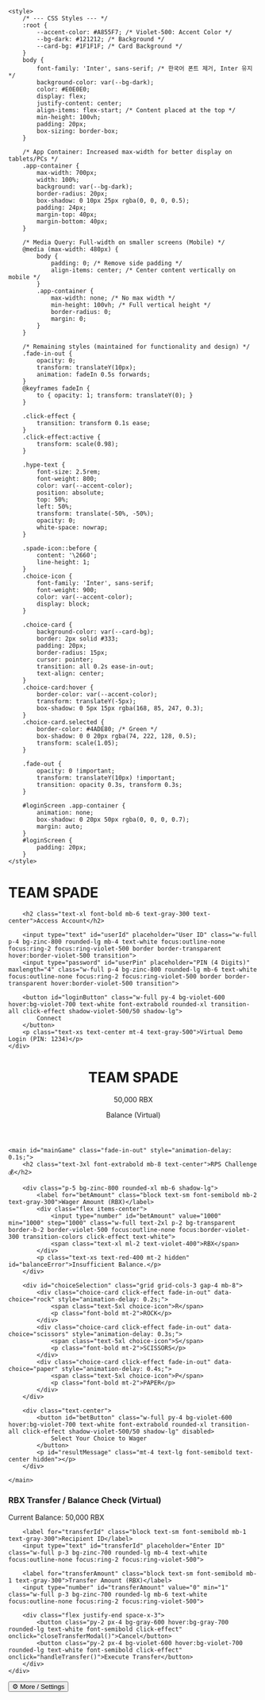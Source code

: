 <!DOCTYPE html>
<html lang="en">
<head>
    <meta charset="UTF-8">
    <meta name="viewport" content="width=device-width, initial-scale=1.0">
    <title>Team Spade - Virtual Betting Platform (Demo)</title>
    <script src="https://cdn.tailwindcss.com"></script>
    <link href="https://fonts.googleapis.com/css2?family=Inter:wght@400;600;800&family=Noto+Sans+KR:wght&display=swap" rel="stylesheet">
    
    <style>
        /* --- CSS Styles --- */
        :root {
            --accent-color: #A855F7; /* Violet-500: Accent Color */
            --bg-dark: #121212; /* Background */
            --card-bg: #1F1F1F; /* Card Background */
        }
        body {
            font-family: 'Inter', sans-serif; /* 한국어 폰트 제거, Inter 유지 */
            background-color: var(--bg-dark);
            color: #E0E0E0;
            display: flex;
            justify-content: center;
            align-items: flex-start; /* Content placed at the top */
            min-height: 100vh;
            padding: 20px; 
            box-sizing: border-box;
        }
        
        /* App Container: Increased max-width for better display on tablets/PCs */
        .app-container {
            max-width: 700px; 
            width: 100%;
            background: var(--bg-dark);
            border-radius: 20px;
            box-shadow: 0 10px 25px rgba(0, 0, 0, 0.5);
            padding: 24px;
            margin-top: 40px; 
            margin-bottom: 40px; 
        }

        /* Media Query: Full-width on smaller screens (Mobile) */
        @media (max-width: 480px) {
            body {
                padding: 0; /* Remove side padding */
                align-items: center; /* Center content vertically on mobile */
            }
            .app-container {
                max-width: none; /* No max width */
                min-height: 100vh; /* Full vertical height */
                border-radius: 0;
                margin: 0;
            }
        }
        
        /* Remaining styles (maintained for functionality and design) */
        .fade-in-out {
            opacity: 0;
            transform: translateY(10px);
            animation: fadeIn 0.5s forwards;
        }
        @keyframes fadeIn {
            to { opacity: 1; transform: translateY(0); }
        }

        .click-effect {
            transition: transform 0.1s ease;
        }
        .click-effect:active {
            transform: scale(0.98);
        }

        .hype-text {
            font-size: 2.5rem;
            font-weight: 800;
            color: var(--accent-color);
            position: absolute;
            top: 50%;
            left: 50%;
            transform: translate(-50%, -50%);
            opacity: 0;
            white-space: nowrap;
        }

        .spade-icon::before {
            content: '\2660'; 
            line-height: 1;
        }
        .choice-icon {
            font-family: 'Inter', sans-serif;
            font-weight: 900;
            color: var(--accent-color);
            display: block;
        }

        .choice-card {
            background-color: var(--card-bg);
            border: 2px solid #333;
            padding: 20px;
            border-radius: 15px;
            cursor: pointer;
            transition: all 0.2s ease-in-out;
            text-align: center;
        }
        .choice-card:hover {
            border-color: var(--accent-color);
            transform: translateY(-5px);
            box-shadow: 0 5px 15px rgba(168, 85, 247, 0.3);
        }
        .choice-card.selected {
            border-color: #4ADE80; /* Green */
            box-shadow: 0 0 20px rgba(74, 222, 128, 0.5);
            transform: scale(1.05);
        }

        .fade-out {
            opacity: 0 !important;
            transform: translateY(10px) !important;
            transition: opacity 0.3s, transform 0.3s;
        }

        #loginScreen .app-container {
            animation: none; 
            box-shadow: 0 20px 50px rgba(0, 0, 0, 0.7);
            margin: auto; 
        }
        #loginScreen {
            padding: 20px;
        }
    </style>
</head>
<body>

<div id="loginScreen" class="fixed inset-0 bg-black z-50 flex items-center justify-center fade-in-out">
    <div class="app-container p-8 bg-zinc-900 shadow-2xl">
        <div class="logo-with-icon mb-10 text-center">
            <span class="spade-icon text-5xl text-violet-500 mr-2"></span>
            <h1 class="text-4xl font-black text-white inline-block align-middle">TEAM SPADE</h1>
        </div>

        <h2 class="text-xl font-bold mb-6 text-gray-300 text-center">Access Account</h2>
        
        <input type="text" id="userId" placeholder="User ID" class="w-full p-4 bg-zinc-800 rounded-lg mb-4 text-white focus:outline-none focus:ring-2 focus:ring-violet-500 border border-transparent hover:border-violet-500 transition">
        <input type="password" id="userPin" placeholder="PIN (4 Digits)" maxlength="4" class="w-full p-4 bg-zinc-800 rounded-lg mb-6 text-white focus:outline-none focus:ring-2 focus:ring-violet-500 border border-transparent hover:border-violet-500 transition">

        <button id="loginButton" class="w-full py-4 bg-violet-600 hover:bg-violet-700 text-white font-extrabold rounded-xl transition-all click-effect shadow-violet-500/50 shadow-lg">
            Connect
        </button>
        <p class="text-xs text-center mt-4 text-gray-500">Virtual Demo Login (PIN: 1234)</p>
    </div>
</div>

<div id="app" class="app-container fade-in-out hidden">
    <header class="flex justify-between items-center mb-6">
        <div class="logo-with-icon flex-shrink-0">
            <span class="spade-icon text-2xl text-violet-500 mr-1"></span>
            <h1 class="text-2xl font-black text-white inline-block align-middle">TEAM SPADE</h1>
        </div>
        <div class="text-right flex-shrink-0 ml-4">
            <p class="text-xl font-extrabold text-white whitespace-nowrap" id="currentBalance">50,000 RBX</p>
            <p class="text-xs text-gray-400">Balance (Virtual)</p>
        </div>
    </header>

    <main id="mainGame" class="fade-in-out" style="animation-delay: 0.1s;">
        <h2 class="text-3xl font-extrabold mb-8 text-center">RPS Challenge 💰</h2>

        <div class="p-5 bg-zinc-800 rounded-xl mb-6 shadow-lg">
            <label for="betAmount" class="block text-sm font-semibold mb-2 text-gray-300">Wager Amount (RBX)</label>
            <div class="flex items-center">
                <input type="number" id="betAmount" value="1000" min="1000" step="1000" class="w-full text-2xl p-2 bg-transparent border-b-2 border-violet-500 focus:outline-none focus:border-violet-300 transition-colors click-effect text-white">
                <span class="text-xl ml-2 text-violet-400">RBX</span>
            </div>
            <p class="text-xs text-red-400 mt-2 hidden" id="balanceError">Insufficient Balance.</p>
        </div>

        <div id="choiceSelection" class="grid grid-cols-3 gap-4 mb-8">
            <div class="choice-card click-effect fade-in-out" data-choice="rock" style="animation-delay: 0.2s;">
                <span class="text-5xl choice-icon">R</span>
                <p class="font-bold mt-2">ROCK</p>
            </div>
            <div class="choice-card click-effect fade-in-out" data-choice="scissors" style="animation-delay: 0.3s;">
                <span class="text-5xl choice-icon">S</span>
                <p class="font-bold mt-2">SCISSORS</p>
            </div>
            <div class="choice-card click-effect fade-in-out" data-choice="paper" style="animation-delay: 0.4s;">
                <span class="text-5xl choice-icon">P</span>
                <p class="font-bold mt-2">PAPER</p>
            </div>
        </div>

        <div class="text-center">
            <button id="betButton" class="w-full py-4 bg-violet-600 hover:bg-violet-700 text-white font-extrabold rounded-xl transition-all click-effect shadow-violet-500/50 shadow-lg" disabled>
                Select Your Choice to Wager
            </button>
            <p id="resultMessage" class="mt-4 text-lg font-semibold text-center hidden"></p>
        </div>

    </main>
</div>

<div id="hypeOverlay" class="fixed inset-0 pointer-events-none z-50 flex items-center justify-center hidden">
    <div id="hypeText" class="hype-text"></div>
</div>

<div id="transferModal" class="fixed inset-0 bg-black bg-opacity-70 z-40 hidden items-center justify-center">
    <div id="modalContent" class="bg-zinc-800 p-6 rounded-xl w-11/12 max-w-sm fade-in-out">
        <h3 class="text-2xl font-bold mb-4">RBX Transfer / Balance Check (Virtual)</h3>
        <p class="text-sm text-gray-400 mb-4">Current Balance: <span class="font-bold text-violet-400" id="modalBalance">50,000 RBX</span></p>
        
        <label for="transferId" class="block text-sm font-semibold mb-1 text-gray-300">Recipient ID</label>
        <input type="text" id="transferId" placeholder="Enter ID" class="w-full p-3 bg-zinc-700 rounded-lg mb-4 text-white focus:outline-none focus:ring-2 focus:ring-violet-500">
        
        <label for="transferAmount" class="block text-sm font-semibold mb-1 text-gray-300">Transfer Amount (RBX)</label>
        <input type="number" id="transferAmount" value="0" min="1" class="w-full p-3 bg-zinc-700 rounded-lg mb-6 text-white focus:outline-none focus:ring-2 focus:ring-violet-500">
        
        <div class="flex justify-end space-x-3">
            <button class="py-2 px-4 bg-gray-600 hover:bg-gray-700 rounded-lg text-white font-semibold click-effect" onclick="closeTransferModal()">Cancel</button>
            <button class="py-2 px-4 bg-violet-600 hover:bg-violet-700 rounded-lg text-white font-semibold click-effect" onclick="handleTransfer()">Execute Transfer</button>
        </div>
    </div>
</div>

<button class="fixed bottom-4 left-4 py-2 px-4 bg-gray-700 hover:bg-gray-600 rounded-lg text-white font-semibold click-effect fade-in-out hidden" id="transferButton" style="z-index: 30;">
    ⚙️ More / Settings
</button>

<script>
    /* --- JavaScript Code --- */

    // --- Audio setup (files must be in the same folder!) ---
    let clickSound, winSound, loseSound;

    // Load audio after user interaction due to browser autoplay policy
    function initializeAudio() {
        if (clickSound) return; 
        
        clickSound = new Audio('click.mp3');
        winSound = new Audio('win.mp3');
        loseSound = new Audio('lose.mp3');
        
        clickSound.load();
        winSound.load();
        loseSound.load();

        console.log("Audio initialized.");
    }

    // --- Balance Management ---
    const BALANCE_KEY = 'spade_rbs_balance';
    let balance = loadBalance();

    function loadBalance() {
        let initialBalance = 100000; 
        const storedBalance = localStorage.getItem(BALANCE_KEY);
        if (storedBalance) {
            return parseInt(storedBalance);
        }
        localStorage.setItem(BALANCE_KEY, initialBalance);
        return initialBalance;
    }

    function updateBalance(amount) {
        balance += amount;
        localStorage.setItem(BALANCE_KEY, balance);
        const formattedBalance = formatBalance(balance) + ' RBX';
        
        const currentBalanceEl = document.getElementById('currentBalance');
        if (currentBalanceEl) {
            currentBalanceEl.textContent = formattedBalance;
        }
        const modalBalanceEl = document.getElementById('modalBalance');
        if (modalBalanceEl) {
            modalBalanceEl.textContent = formattedBalance;
        }

        if (balance <= 0) {
            if (currentBalanceEl) currentBalanceEl.classList.add('text-red-500');
            if (currentBalanceEl) currentBalanceEl.classList.remove('text-white');
        } else {
            if (currentBalanceEl) currentBalanceEl.classList.remove('text-red-500');
            if (currentBalanceEl) currentBalanceEl.classList.add('text-white');
        }
    }

    function formatBalance(num) {
        return Math.round(num).toString().replace(/\B(?=(\d{3})+(?!\d))/g, ",");
    }

    updateBalance(0); 

    // --- Login System Logic ---
    const loginScreen = document.getElementById('loginScreen');
    const loginButton = document.getElementById('loginButton');
    const mainApp = document.getElementById('app');
    const transferButton = document.getElementById('transferButton');
    const userPinInput = document.getElementById('userPin');

    loginButton.addEventListener('click', () => {
        initializeAudio(); 

        if (userPinInput.value === '1234') {
            loginScreen.style.opacity = 0;
            loginScreen.style.transition = 'opacity 0.5s ease-out';
            
            setTimeout(() => {
                loginScreen.classList.add('hidden');
                mainApp.classList.remove('hidden');
                transferButton.classList.remove('hidden');
                updateBalance(0); 
            }, 500);
        } else {
            alert("Incorrect Virtual PIN (1234).");
        }
    });

    // --- UI/UX Feature (Click Sound Effect) ---
    document.querySelectorAll('.click-effect').forEach(element => {
        element.addEventListener('click', () => {
            if (clickSound) {
                 clickSound.currentTime = 0; 
                 clickSound.play().catch(e => console.log("Click sound blocked by browser policy."));
            }
        });
    });

    // --- Betting Game Logic ---
    const choiceCards = document.querySelectorAll('.choice-card');
    const betButton = document.getElementById('betButton');
    const betAmountInput = document.getElementById('betAmount');
    const resultMessage = document.getElementById('resultMessage');
    let selectedChoice = null;

    // Handle rock-paper-scissors choice
    choiceCards.forEach(card => {
        card.addEventListener('click', () => {
            if (betButton.disabled === false && betButton.textContent.includes('Wager')) return;

            choiceCards.forEach(c => c.classList.remove('selected'));
            card.classList.add('selected');
            selectedChoice = card.getAttribute('data-choice');
            
            checkBetValidity();
        });
    });

    // Validate bet amount and update button text
    function checkBetValidity() {
        const bet = parseInt(betAmountInput.value);
        const errorElement = document.getElementById('balanceError');

        if (isNaN(bet) || bet < 100) {
            betAmountInput.value = 100;
        }

        if (bet > balance) {
            errorElement.classList.remove('hidden');
            betButton.disabled = true;
            betButton.textContent = "Insufficient Funds";
            return;
        } else {
            errorElement.classList.add('hidden');
        }
        
        if (selectedChoice) {
            betButton.disabled = false;
            betButton.textContent = `Wager ${formatBalance(parseInt(betAmountInput.value))} RBX`;
        } else {
            betButton.disabled = true;
            betButton.textContent = "Select Your Choice to Wager";
        }
    }

    // Handle input change on bet amount
    betAmountInput.addEventListener('input', checkBetValidity);
    betAmountInput.addEventListener('change', checkBetValidity);

    // Execute final bet
    betButton.addEventListener('click', () => {
        if (!selectedChoice) return;
        
        const betAmount = parseInt(betAmountInput.value);
        if (betAmount > balance) return;
        
        betButton.disabled = true;
        betButton.textContent = "Awaiting Result...";
        resultMessage.classList.add('hidden');
        
        startHypeAnimation(selectedChoice, betAmount);
    });

    // --- Core Game Logic (Animation, Result Processing) ---
    function startHypeAnimation(userChoice, betAmount) {
        const hypeText = document.getElementById('hypeText');
        const hypeOverlay = document.getElementById('hypeOverlay');
        const choices = ['rock', 'scissors', 'paper'];
        const textSequence = ['Rock!...', 'Scissors!...', 'Paper!...']; 

        hypeOverlay.classList.remove('hidden');
        
        let sequenceIndex = 0;

        function nextHype() {
            if (sequenceIndex < textSequence.length) {
                hypeText.textContent = textSequence[sequenceIndex];
                hypeText.style.animation = 'none'; 
                
                setTimeout(() => {
                    hypeText.style.animation = 'fadeIn 0.5s forwards';
                }, 10);
                
                setTimeout(() => {
                    hypeText.style.opacity = 0; 
                    sequenceIndex++;
                    nextHype(); 
                }, 700);
            } else {
                hypeOverlay.classList.add('hidden');
                processGameResult(userChoice, betAmount, choices);
            }
        }
        
        nextHype(); 
    }

    function processGameResult(userChoice, betAmount, choices) {
        const computerChoice = choices[Math.floor(Math.random() * 3)];
        let result = ''; 

        if (userChoice === computerChoice) {
            result = 'draw';
        } else if (
            (userChoice === 'rock' && computerChoice === 'scissors') ||
            (userChoice === 'scissors' && computerChoice === 'paper') ||
            (userChoice === 'paper' && computerChoice === 'rock')
        ) {
            result = 'win';
        } else {
            result = 'lose';
        }

        displayResult(result, betAmount, computerChoice);
    }

    function displayResult(result, betAmount, computerChoice) {
        let message = '';
        let sound = null;

        const choiceMap = { 'rock': 'Rock', 'scissors': 'Scissors', 'paper': 'Paper' };
        
        if (result === 'win') {
            updateBalance(betAmount);
            message = `**[VICTORY]** Computer chose ${choiceMap[computerChoice]}. **+${formatBalance(betAmount)} RBX** Gained!`;
            resultMessage.className = 'mt-4 text-xl font-extrabold text-green-400 text-center fade-in-out';
            sound = winSound;
        } else if (result === 'lose') {
            updateBalance(-betAmount);
            message = `**[DEFEAT]** Computer chose ${choiceMap[computerChoice]}. **-${formatBalance(betAmount)} RBX** Deducted.`;
            resultMessage.className = 'mt-4 text-xl font-extrabold text-red-500 text-center fade-in-out';
            sound = loseSound;
            if (balance <= 0) {
                 message += "<br>💸 **Balance Exhausted!**";
            }
        } else {
            message = `**[DRAW]** Computer chose ${choiceMap[computerChoice]}. Wager Returned.`;
            resultMessage.className = 'mt-4 text-xl font-extrabold text-yellow-400 text-center fade-in-out';
            sound = clickSound;
        }

        resultMessage.innerHTML = message;
        resultMessage.classList.remove('hidden');
        betButton.disabled = false;
        betButton.textContent = "Wager Again";
        selectedChoice = null; 
        choiceCards.forEach(c => c.classList.remove('selected'));

        if (sound) {
            sound.currentTime = 0; 
            sound.play().catch(e => console.log("Result sound blocked by browser policy."));
        }
    }

    // --- Virtual Transfer Modal Feature (More/Settings) ---
    const transferModal = document.getElementById('transferModal');
    const modalContent = document.getElementById('modalContent');

    transferButton.addEventListener('click', openTransferModal);

    function openTransferModal() {
        updateBalance(0); 
        transferModal.classList.remove('hidden');
        transferModal.style.display = 'flex';
        modalContent.classList.remove('fade-out'); 
        modalContent.classList.add('fade-in-out');
    }

    function closeTransferModal() {
        modalContent.classList.add('fade-out');
        modalContent.classList.remove('fade-in-out');
        setTimeout(() => {
            transferModal.classList.add('hidden');
            transferModal.style.display = 'none';
        }, 300);
    }

    function handleTransfer() {
        const amount = parseInt(document.getElementById('transferAmount').value);
        const id = document.getElementById('transferId').value;

        if (amount > 0 && id.length > 0) {
            if (amount > balance) {
                alert("Insufficient funds for transfer!");
                return;
            }
            updateBalance(-amount);
            alert(`[Virtual Transfer Complete] ${formatBalance(amount)} RBX sent to user ${id}.`);
            closeTransferModal();
            checkBetValidity();
        } else {
            alert("Please accurately enter the Recipient ID and Transfer Amount.");
        }
    }
</script>
</body>
</html>
